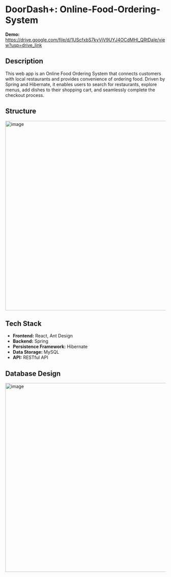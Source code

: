 # DoorDash+: Online-Food-Ordering-System
**Demo:** https://drive.google.com/file/d/1UScfxbS7kyVjV9UYJ4OCdMHI_QRtDale/view?usp=drive_link

## Description
This web app is an Online Food Ordering System that connects customers with local restaurants and provides convenience of ordering food. Driven by Spring and Hibernate, it enables users to search for restaurants, explore menus, add dishes to their shopping cart, and seamlessly complete the checkout process.

## Structure
<img width="595" alt="image" src="https://github.com/Jasmine-D/Online-Food-Ordering-System/assets/49736511/8e7363b3-ca75-45ad-99b7-bad7c345878d">

## Tech Stack
- **Frontend:** React, Ant Design
- **Backend:** Spring
- **Persistence Framework:** Hibernate
- **Data Storage:** MySQL
- **API:** RESTful API

## Database Design
<img width="593" alt="image" src="https://github.com/Jasmine-D/Online-Food-Ordering-System/assets/49736511/eb73aadb-7e00-43d5-9ad7-f3e161056c75">
